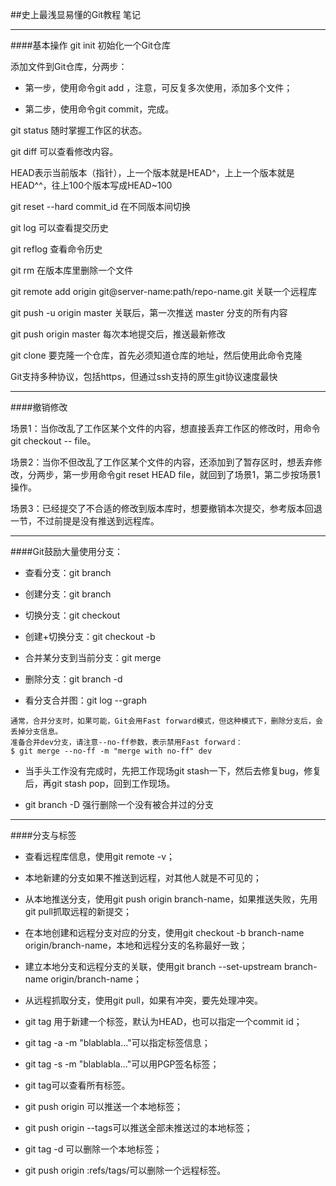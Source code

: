 ##史上最浅显易懂的Git教程 笔记

---
####基本操作
git init 初始化一个Git仓库

添加文件到Git仓库，分两步：

- 第一步，使用命令git add <file>，注意，可反复多次使用，添加多个文件；

- 第二步，使用命令git commit，完成。

git status 随时掌握工作区的状态。

git diff 可以查看修改内容。

HEAD表示当前版本（指针），上一个版本就是HEAD^，上上一个版本就是HEAD^^，往上100个版本写成HEAD~100

git reset --hard commit_id 在不同版本间切换

git log 可以查看提交历史

git reflog 查看命令历史

git rm 在版本库里删除一个文件

git remote add origin git@server-name:path/repo-name.git 关联一个远程库

git push -u origin master 关联后，第一次推送 master 分支的所有内容

git push origin master 每次本地提交后，推送最新修改

git clone 要克隆一个仓库，首先必须知道仓库的地址，然后使用此命令克隆

Git支持多种协议，包括https，但通过ssh支持的原生git协议速度最快

---

####撤销修改

场景1：当你改乱了工作区某个文件的内容，想直接丢弃工作区的修改时，用命令git checkout -- file。


场景2：当你不但改乱了工作区某个文件的内容，还添加到了暂存区时，想丢弃修改，分两步，第一步用命令git reset HEAD file，就回到了场景1，第二步按场景1操作。


场景3：已经提交了不合适的修改到版本库时，想要撤销本次提交，参考版本回退一节，不过前提是没有推送到远程库。

---

####Git鼓励大量使用分支：


- 查看分支：git branch



- 创建分支：git branch <name>
 


- 切换分支：git checkout <name>



- 创建+切换分支：git checkout -b <name>



- 合并某分支到当前分支：git merge <name>



- 删除分支：git branch -d <name>

- 看分支合并图：git log --graph

```
通常，合并分支时，如果可能，Git会用Fast forward模式，但这种模式下，删除分支后，会丢掉分支信息。
准备合并dev分支，请注意--no-ff参数，表示禁用Fast forward：
$ git merge --no-ff -m "merge with no-ff" dev
```

- 当手头工作没有完成时，先把工作现场git stash一下，然后去修复bug，修复后，再git stash pop，回到工作现场。

- git branch -D <name> 强行删除一个没有被合并过的分支

---

####分支与标签

- 查看远程库信息，使用git remote -v；

- 本地新建的分支如果不推送到远程，对其他人就是不可见的；

- 从本地推送分支，使用git push origin branch-name，如果推送失败，先用git pull抓取远程的新提交；

- 在本地创建和远程分支对应的分支，使用git checkout -b branch-name origin/branch-name，本地和远程分支的名称最好一致；

- 建立本地分支和远程分支的关联，使用git branch --set-upstream branch-name origin/branch-name；

- 从远程抓取分支，使用git pull，如果有冲突，要先处理冲突。

- git tag <name>用于新建一个标签，默认为HEAD，也可以指定一个commit id；

- git tag -a <tagname> -m "blablabla..."可以指定标签信息；

- git tag -s <tagname> -m "blablabla..."可以用PGP签名标签；

- git tag可以查看所有标签。

- git push origin <tagname>可以推送一个本地标签；

- git push origin --tags可以推送全部未推送过的本地标签；

- git tag -d <tagname>可以删除一个本地标签；

- git push origin :refs/tags/<tagname>可以删除一个远程标签。